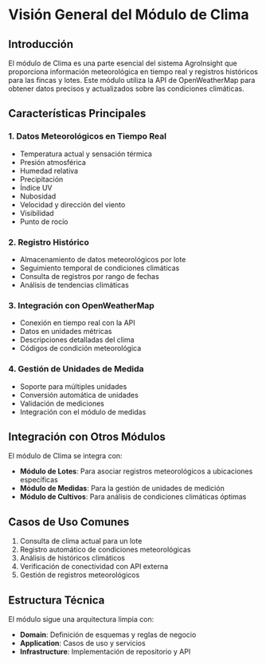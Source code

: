 # Visión General del Módulo de Clima

## Introducción

El módulo de Clima es una parte esencial del sistema AgroInsight que proporciona información meteorológica en tiempo real y registros históricos para las fincas y lotes. Este módulo utiliza la API de OpenWeatherMap para obtener datos precisos y actualizados sobre las condiciones climáticas.

## Características Principales

### 1. Datos Meteorológicos en Tiempo Real

- Temperatura actual y sensación térmica
- Presión atmosférica
- Humedad relativa
- Precipitación
- Índice UV
- Nubosidad
- Velocidad y dirección del viento
- Visibilidad
- Punto de rocío

### 2. Registro Histórico

- Almacenamiento de datos meteorológicos por lote
- Seguimiento temporal de condiciones climáticas
- Consulta de registros por rango de fechas
- Análisis de tendencias climáticas

### 3. Integración con OpenWeatherMap

- Conexión en tiempo real con la API
- Datos en unidades métricas
- Descripciones detalladas del clima
- Códigos de condición meteorológica

### 4. Gestión de Unidades de Medida

- Soporte para múltiples unidades
- Conversión automática de unidades
- Validación de mediciones
- Integración con el módulo de medidas

## Integración con Otros Módulos

El módulo de Clima se integra con:

- **Módulo de Lotes**: Para asociar registros meteorológicos a ubicaciones específicas
- **Módulo de Medidas**: Para la gestión de unidades de medición
- **Módulo de Cultivos**: Para análisis de condiciones climáticas óptimas

## Casos de Uso Comunes

1. Consulta de clima actual para un lote
2. Registro automático de condiciones meteorológicas
3. Análisis de históricos climáticos
4. Verificación de conectividad con API externa
5. Gestión de registros meteorológicos

## Estructura Técnica

El módulo sigue una arquitectura limpia con:

- **Domain**: Definición de esquemas y reglas de negocio
- **Application**: Casos de uso y servicios
- **Infrastructure**: Implementación de repositorio y API
